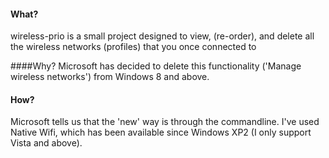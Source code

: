 #### What?
wireless-prio is a small project designed to view, (re-order), and delete all the wireless networks (profiles) that you once connected to

####Why?
Microsoft has decided to delete this functionality ('Manage wireless networks') from Windows 8 and above.

#### How?
Microsoft tells us that the 'new' way is through the commandline. I've used Native Wifi, which has been available since Windows XP2 (I only support Vista and above).
